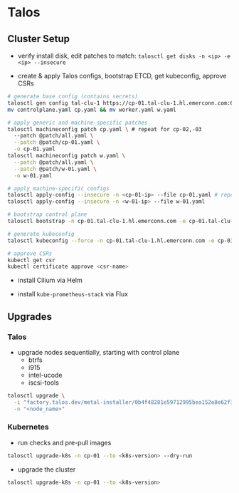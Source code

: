 # Talos

## Cluster Setup

- verify install disk, edit patches to match: `talosctl get disks -n <ip> -e <ip> --insecure`

- create & apply Talos configs, bootstrap ETCD, get kubeconfig, approve CSRs

```bash
# generate base config (contains secrets)
talosctl gen config tal-clu-1 https://cp-01.tal-clu-1.hl.emerconn.com:6443
mv controlplane.yaml cp.yaml && mv worker.yaml w.yaml

# apply generic and machine-specific patches
talosctl machineconfig patch cp.yaml \ # repeat for cp-02,-03
  --patch @patch/all.yaml \
  --patch @patch/cp-01.yaml \
  -o cp-01.yaml
talosctl machineconfig patch w.yaml \
  --patch @patch/all.yaml \
  --patch @patch/w-01.yaml \
  -o w-01.yaml

# apply machine-specific configs
talosctl apply-config --insecure -n <cp-01-ip> --file cp-01.yaml # repeat for cp-02,-03
talosctl apply-config --insecure -n <w-01-ip> --file w-01.yaml

# bootstrap control plane
talosctl bootstrap -n cp-01.tal-clu-1.hl.emerconn.com -e cp-01.tal-clu-1.hl.emerconn.com --talosconfig=./talosconfig

# generate kubeconfig
talosctl kubeconfig --force -n cp-01.tal-clu-1.hl.emerconn.com -e cp-01.tal-clu-1.hl.emerconn.com --talosconfig=./talosconfig

# approve CSRs
kubectl get csr
kubectl certificate approve <csr-name>
```

- install Cilium via Helm

- install `kube-prometheus-stack` via Flux

## Upgrades

### Talos

- upgrade nodes sequentially, starting with control plane
  - btrfs
  - i915
  - intel-ucode
  - iscsi-tools
```bash
talosctl upgrade \
  -i "factory.talos.dev/metal-installer/0b4f48281e59712995bea152e8e62f3082be4ab66d2bdd0ca83cb3ce8c4509a9:v<version>" \
  -n "<node_name>"
```

### Kubernetes

- run checks and pre-pull images
```bash
talosctl upgrade-k8s -n cp-01 --to <k8s-version> --dry-run
```
- upgrade the cluster
```bash
talosctl upgrade-k8s -n cp-01 --to <k8s-version>
```
